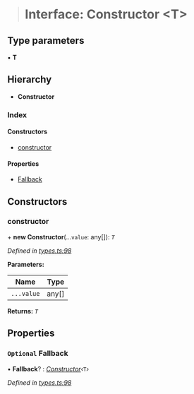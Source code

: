 > # Interface: Constructor <**T**>

## Type parameters

▪ **T**

## Hierarchy

* **Constructor**

### Index

#### Constructors

* [constructor](_types_.constructor.md#constructor)

#### Properties

* [Fallback](_types_.constructor.md#optional-fallback)

## Constructors

###  constructor

\+ **new Constructor**(...`value`: any[]): *`T`*

*Defined in [types.ts:98](https://github.com/polkadot-js/api/blob/4bdbacb/packages/types/src/types.ts#L98)*

**Parameters:**

Name | Type |
------ | ------ |
`...value` | any[] |

**Returns:** *`T`*

## Properties

### `Optional` Fallback

• **Fallback**? : *[Constructor](_types_.constructor.md)‹*`T`*›*

*Defined in [types.ts:98](https://github.com/polkadot-js/api/blob/4bdbacb/packages/types/src/types.ts#L98)*